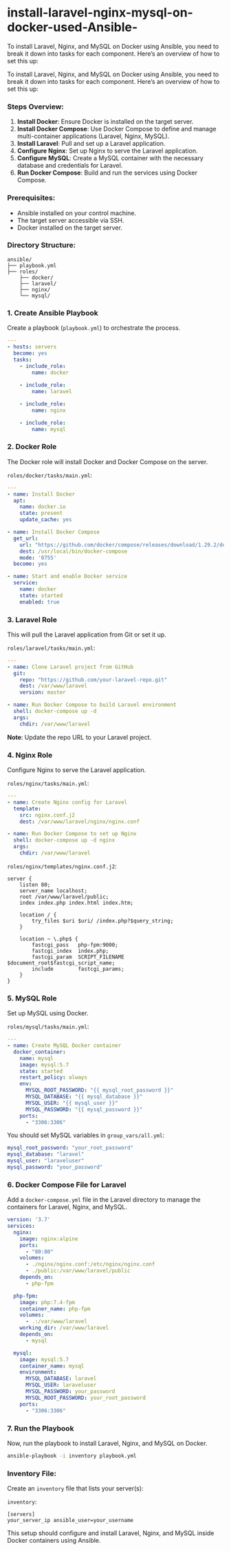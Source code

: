 # install-laravel-nginx-mysql-on-docker-used-Ansible-
To install Laravel, Nginx, and MySQL on Docker using Ansible, you need to break it down into tasks for each component. Here’s an overview of how to set this up:

To install Laravel, Nginx, and MySQL on Docker using Ansible, you need to break it down into tasks for each component. Here’s an overview of how to set this up:

### Steps Overview:
1. **Install Docker**: Ensure Docker is installed on the target server.
2. **Install Docker Compose**: Use Docker Compose to define and manage multi-container applications (Laravel, Nginx, MySQL).
3. **Install Laravel**: Pull and set up a Laravel application.
4. **Configure Nginx**: Set up Nginx to serve the Laravel application.
5. **Configure MySQL**: Create a MySQL container with the necessary database and credentials for Laravel.
6. **Run Docker Compose**: Build and run the services using Docker Compose.

### Prerequisites:
- Ansible installed on your control machine.
- The target server accessible via SSH.
- Docker installed on the target server.
  
### Directory Structure:
```
ansible/
├── playbook.yml
├── roles/
    ├── docker/
    ├── laravel/
    ├── nginx/
    └── mysql/
```

### 1. **Create Ansible Playbook**
Create a playbook (`playbook.yml`) to orchestrate the process.

```yaml
---
- hosts: servers
  become: yes
  tasks:
    - include_role:
        name: docker
    
    - include_role:
        name: laravel

    - include_role:
        name: nginx

    - include_role:
        name: mysql
```

### 2. **Docker Role**
The Docker role will install Docker and Docker Compose on the server.

`roles/docker/tasks/main.yml`:
```yaml
---
- name: Install Docker
  apt:
    name: docker.io
    state: present
    update_cache: yes

- name: Install Docker Compose
  get_url:
    url: "https://github.com/docker/compose/releases/download/1.29.2/docker-compose-{{ ansible_system }}-{{ ansible_architecture }}"
    dest: /usr/local/bin/docker-compose
    mode: '0755'
  become: yes

- name: Start and enable Docker service
  service:
    name: docker
    state: started
    enabled: true
```

### 3. **Laravel Role**
This will pull the Laravel application from Git or set it up.

`roles/laravel/tasks/main.yml`:
```yaml
---
- name: Clone Laravel project from GitHub
  git:
    repo: "https://github.com/your-laravel-repo.git"
    dest: /var/www/laravel
    version: master

- name: Run Docker Compose to build Laravel environment
  shell: docker-compose up -d
  args:
    chdir: /var/www/laravel
```

**Note**: Update the repo URL to your Laravel project.

### 4. **Nginx Role**
Configure Nginx to serve the Laravel application.

`roles/nginx/tasks/main.yml`:
```yaml
---
- name: Create Nginx config for Laravel
  template:
    src: nginx.conf.j2
    dest: /var/www/laravel/nginx/nginx.conf

- name: Run Docker Compose to set up Nginx
  shell: docker-compose up -d nginx
  args:
    chdir: /var/www/laravel
```

`roles/nginx/templates/nginx.conf.j2`:
```nginx
server {
    listen 80;
    server_name localhost;
    root /var/www/laravel/public;
    index index.php index.html index.htm;

    location / {
        try_files $uri $uri/ /index.php?$query_string;
    }

    location ~ \.php$ {
        fastcgi_pass   php-fpm:9000;
        fastcgi_index  index.php;
        fastcgi_param  SCRIPT_FILENAME $document_root$fastcgi_script_name;
        include        fastcgi_params;
    }
}
```

### 5. **MySQL Role**
Set up MySQL using Docker.

`roles/mysql/tasks/main.yml`:
```yaml
---
- name: Create MySQL Docker container
  docker_container:
    name: mysql
    image: mysql:5.7
    state: started
    restart_policy: always
    env:
      MYSQL_ROOT_PASSWORD: "{{ mysql_root_password }}"
      MYSQL_DATABASE: "{{ mysql_database }}"
      MYSQL_USER: "{{ mysql_user }}"
      MYSQL_PASSWORD: "{{ mysql_password }}"
    ports:
      - "3306:3306"
```

You should set MySQL variables in `group_vars/all.yml`:
```yaml
mysql_root_password: "your_root_password"
mysql_database: "laravel"
mysql_user: "laraveluser"
mysql_password: "your_password"
```

### 6. **Docker Compose File for Laravel**
Add a `docker-compose.yml` file in the Laravel directory to manage the containers for Laravel, Nginx, and MySQL.

```yaml
version: '3.7'
services:
  nginx:
    image: nginx:alpine
    ports:
      - "80:80"
    volumes:
      - ./nginx/nginx.conf:/etc/nginx/nginx.conf
      - ./public:/var/www/laravel/public
    depends_on:
      - php-fpm

  php-fpm:
    image: php:7.4-fpm
    container_name: php-fpm
    volumes:
      - .:/var/www/laravel
    working_dir: /var/www/laravel
    depends_on:
      - mysql

  mysql:
    image: mysql:5.7
    container_name: mysql
    environment:
      MYSQL_DATABASE: laravel
      MYSQL_USER: laraveluser
      MYSQL_PASSWORD: your_password
      MYSQL_ROOT_PASSWORD: your_root_password
    ports:
      - "3306:3306"
```

### 7. **Run the Playbook**

Now, run the playbook to install Laravel, Nginx, and MySQL on Docker.

```bash
ansible-playbook -i inventory playbook.yml
```

### Inventory File:
Create an `inventory` file that lists your server(s):

`inventory`:
```
[servers]
your_server_ip ansible_user=your_username
```

This setup should configure and install Laravel, Nginx, and MySQL inside Docker containers using Ansible.
